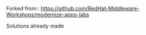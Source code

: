 Forked from::
https://github.com/RedHat-Middleware-Workshops/modernize-apps-labs

Solutions already made
